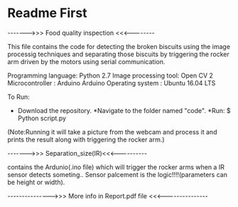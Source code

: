 # Readme First

------->>> Food quality inspection <<<--------

This file contains the code for  detecting the broken biscuits using the image processig techniques and separating those biscuits by triggering the rocker arm driven by the motors using serial communication.

Programming language: Python 2.7
Image processing tool: Open CV 2
Microcontroller : Arduino Arduino
Operating system : Ubuntu 16.04 LTS

To Run:
* Download the repository.
*Navigate to the folder named "code".
*Run: $ Python script.py

(Note:Running it will take a picture from the webcam and process it and prints the result along with triggering the rocker arm.)

------->>> Separation_size(IR)<<<----------

contains the Ardunio(.ino file) which will trigger the rocker arms when a IR sensor detects someting.. Sensor palcement is the logic!!!!(parameters can be height or width).

--------------->>> More info in Report.pdf file <<<---------------
